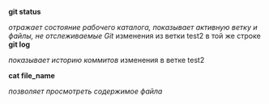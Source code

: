 **git status**

*отражает состояние рабочего каталога, показывает активную ветку и файлы, не отслеживаемые Git*
изменения из ветки test2 в той же строке
**git log**

*показывает историю коммитов*
изменения в ветке test2

**cat file_name**

*позволяет просмотреть содержимое файла*

